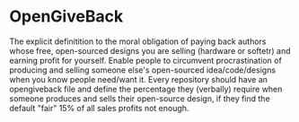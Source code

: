 # OpenGiveBack
The explicit definitition to the moral obligation of paying back authors whose free, open-sourced designs you are selling (hardware or softetr) and earning profit for yourself. Enable people to circumvent procrastination of producing and selling someone else's open-sourced idea/code/designs when you know people need/want it. Every repository should have an opengiveback file and define the percentage they (verbally) require when someone produces and sells their open-source design, if they find the default "fair" 15% of all sales profits not enough.
